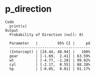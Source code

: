 # p_direction

    Code
      print(x)
    Output
      Probability of Direction (null: 0)
      
      Parameter   |         95% CI |     pd
      -------------------------------------
      (Intercept) | [24.44, 48.94] |   100%
      gear        | [-1.69,  2.41] | 63.59%
      wt          | [-4.77, -1.28] | 99.92%
      cyl         | [-2.17,  0.55] | 88.20%
      hp          | [-0.05,  0.01] | 91.17%

